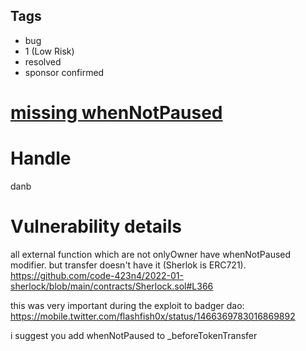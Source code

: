 ## Tags

- bug
- 1 (Low Risk)
- resolved
- sponsor confirmed

# [missing whenNotPaused](https://github.com/code-423n4/2022-01-sherlock-findings/issues/280) 

# Handle

danb


# Vulnerability details

all external function which are not onlyOwner have whenNotPaused modifier.
but transfer doesn't have it (Sherlok is ERC721).
https://github.com/code-423n4/2022-01-sherlock/blob/main/contracts/Sherlock.sol#L366

this was very important during the exploit to badger dao:
https://mobile.twitter.com/flashfish0x/status/1466369783016869892

i suggest you add whenNotPaused to _beforeTokenTransfer



